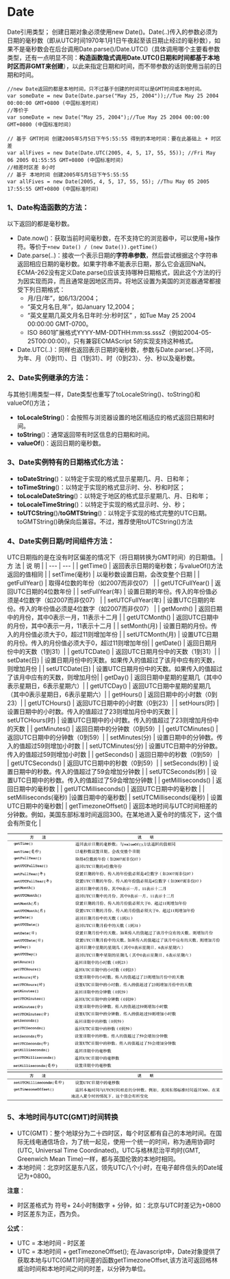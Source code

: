 # Date
Date引用类型；
创建日期对象必须使用new Date()。Date(..)传入的参数必须为日期的毫秒数（即从UTC时间1970年1月1日午夜起至该日期止经过的毫秒数），如果不是毫秒数会在后台调用Date.parse()/Date.UTC()（具体调用哪个主要看参数类型，还有一点明显不同：**构造函数隐式调用Date.UTC()日期和时间都基于本地时区而非GMT来创建**），以此来指定日期和时间，而不带参数的话则使用当前的日期和时间。
```
//new Date返回的都是本地时间，只不过基于创建的时间可以是GMT时间或本地时间。
var someDate = new Date(Date.parse("May 25, 2004"));//Tue May 25 2004 00:00:00 GMT+0800 (中国标准时间)
//等价于
var someDate = new Date("May 25, 2004");//Tue May 25 2004 00:00:00 GMT+0800 (中国标准时间)

// 基于 GMT时间 创建2005年5月5日下午5:55:55 得到的本地时间：要在此基础上 + 时区差
var allFives = new Date(Date.UTC(2005, 4, 5, 17, 55, 55)); //Fri May 06 2005 01:55:55 GMT+0800 (中国标准时间)
//相差时区差 8小时
// 基于 本地时间 创建2005年5月5日下午5:55:55 
var allFives = new Date(2005, 4, 5, 17, 55, 55); //Thu May 05 2005 17:55:55 GMT+0800 (中国标准时间)
```
### 1、Date构造函数的方法：
以下返回的都是毫秒数。
* Date.now()：获取当前时间毫秒数，在不支持它的浏览器中，可以使用+操作符。等价于`+new Date() / (new Date()).getTime()`
* Date.parse(..)：接收一个表示日期的**字符串参数**，然后尝试根据这个字符串返回相应日期的毫秒数。如果字符串不能表示日期，那么它会返回NaN。ECMA-262没有定义Date.parse()应该支持哪种日期格式，因此这个方法的行为因实现而异，而且通常是因地区而异。将地区设置为美国的浏览器通常都接受下列日期格式：
  * 月/日/年”，如6/13/2004；
  * “英文月名日,年”，如January 12,2004；
  * “英文星期几英文月名日年时:分:秒时区” ，如Tue May 25 2004 00:00:00 GMT-0700。
  * ISO  8601扩展格式YYYY-MM-DDTHH:mm:ss.sssZ（例如2004-05-25T00:00:00）。只有兼容ECMAScript 5的实现支持这种格式。
* Date.UTC(..)：同样也返回表示日期的毫秒数，参数与Date.parse(..)不同，为年、月（0到11）、日（1到31）、时（0到23）、分、秒以及毫秒数。

### 2、Date实例继承的方法：
与其他引用类型一样，Date类型也重写了toLocaleString()、toString()和valueOf()方法；

* **toLocaleString**()：会按照与浏览器设置的地区相适应的格式返回日期和时间。
* **toString**()：通常返回带有时区信息的日期和时间。
* **valueOf**()：返回日期的毫秒数。

### 3、Date实例特有的日期格式化方法：

* **toDateString**()：以特定于实现的格式显示星期几、月、日和年；
* **toTimeString**()：以特定于实现的格式显示时、分、秒和时区；
* **toLocaleDateString**()：以特定于地区的格式显示星期几、月、日和年；
* **toLocaleTimeString**()：以特定于实现的格式显示时、分、秒；
* **toUTCString**()/**toGMTString**()：以特定于实现的格式完整的UTC日期。toGMTString()确保向后兼容。不过，推荐使用toUTCString()方法

### 4、Date实例日期/时间组件方法：
UTC日期指的是在没有时区偏差的情况下（将日期转换为GMT时间）的日期值。
| 方  法 | 说  明 |
| --- | --- |
| getTime() | 返回表示日期的毫秒数；与valueOf()方法返回的值相同 |
| setTime(毫秒) | 以毫秒数设置日期，会改变整个日期 |
| getFullYear() | 取得4位数的年份（如2007而非仅07） |
| getUTCFullYear() | 返回UTC日期的4位数年份 |
| setFullYear(年) | 设置日期的年份。传入的年份值必须是4位数字（如2007而非仅07） |
| setUTCFullYear(年) | 设置UTC日期的年份。传入的年份值必须是4位数字（如2007而非仅07） |
| getMonth() | 返回日期中的月份，其中0表示一月，11表示十二月 |
| getUTCMonth() | 返回UTC日期中的月份，其中0表示一月，11表示十二月 |
| setMonth(月) | 设置日期的月份。传入的月份值必须大于0，超过11则增加年份 |
| setUTCMonth(月) | 设置UTC日期的月份。传入的月份值必须大于0，超过11则增加年份|
| getDate() | 返回日期月份中的天数（1到31）|
| getUTCDate() | 返回UTC日期月份中的天数（1到31）|
| setDate(日) | 设置日期月份中的天数。如果传入的值超过了该月中应有的天数，则增加月份 |
| setUTCDate(日) | 设置UTC日期月份中的天数。如果传入的值超过了该月中应有的天数，则增加月份|
| getDay() | 返回日期中星期的星期几（其中0表示星期日，6表示星期六）|
| getUTCDay() | 返回UTC日期中星期的星期几（其中0表示星期日，6表示星期六）|
| getHours() | 返回日期中的小时数（0到23）|
| getUTCHours() | 返回UTC日期中的小时数（0到23）|
| setHours(时) | 设置日期中的小时数。传入的值超过了23则增加月份中的天数 |
| setUTCHours(时) | 设置UTC日期中的小时数。传入的值超过了23则增加月份中的天数 |
| getMinutes() | 返回日期中的分钟数（0到59）| | getUTCMinutes() | 返回UTC日期中的分钟数（0到59）|
| setMinutes(分) | 设置日期中的分钟数。传入的值超过59则增加小时数 |
| setUTCMinutes(分) | 设置UTC日期中的分钟数。传入的值超过59则增加小时数 |
| getSeconds() | 返回日期中的秒数（0到59） | 
| getUTCSeconds() | 返回UTC日期中的秒数（0到59）| 
| setSeconds(秒) | 设置日期中的秒数。传入的值超过了59会增加分钟数 |
| setUTCSeconds(秒) | 设置UTC日期中的秒数。传入的值超过了59会增加分钟数 |
| getMilliseconds() | 返回日期中的毫秒数 |
| getUTCMilliseconds() | 返回UTC日期中的毫秒数 |
| setMilliseconds(毫秒) |设置日期中的毫秒数|
| setUTCMilliseconds(毫秒) | 设置UTC日期中的毫秒数|
| getTimezoneOffset() | 返回本地时间与UTC时间相差的分钟数。例如，美国东部标准时间返回300。在某地进入夏令时的情况下，这个值会有所变化 |

![补充图片](https://github.com/snowBoby/Date/blob/master/images/date_1.png)
![补充图片](https://github.com/snowBoby/Date/blob/master/images/date_2.png)
![补充图片](https://github.com/snowBoby/Date/blob/master/images/date2.png)

### 5、本地时间与UTC(GMT)时间转换
* UTC(GMT)：整个地球分为二十四时区，每个时区都有自己的本地时间。在国际无线电通信场合，为了统一起见，使用一个统一的时间，称为通用协调时(UTC, Universal Time Coordinated)。UTC与格林尼治平均时(GMT, Greenwich Mean Time)一样，都与英国伦敦的本地时相同。
* 本地时间：北京时区是东八区，领先UTC八个小时，在电子邮件信头的Date域记为+0800。

**注意**：
* 时区差格式为 符号+ 24小时制数字 + 分钟，如：北京与UTC时差记为+0800
* 时区差东为正，西为负。

**公式**：
* UTC = 本地时间 - 时区差
* UTC = 本地时间 + getTimezoneOffset(); 在Javascript中，Date对象提供了获取本地与UTC(GMT)时间差的函数getTimezoneOffset,该方法可返回格林威治时间和本地时间之间的时差，以分钟为单位。
